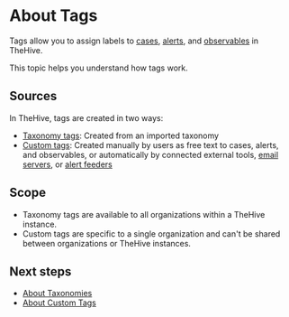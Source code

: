 # About Tags

Tags allow you to assign labels to [cases](../about-cases.md), [alerts](../../alerts/about-alerts.md), and [observables](../cases-description/observables.md) in TheHive.

This topic helps you understand how tags work.

## Sources

In TheHive, tags are created in two ways:

* [Taxonomy tags](../../../../administration/taxonomies/about-taxonomies.md): Created from an imported taxonomy
* [Custom tags](../../../organization/configure-organization/manage-custom-tags/about-custom-tags.md): Created manually by users as free text to cases, alerts, and observables, or automatically by connected external tools, [email servers](../../../../administration/email-intake-connector.md), or [alert feeders](../../../organization/configure-organization/manage-feeders/about-feeders.md)

## Scope

* Taxonomy tags are available to all organizations within a TheHive instance.
* Custom tags are specific to a single organization and can't be shared between organizations or TheHive instances.

## Next steps

* [About Taxonomies](../../../../administration/taxonomies/about-taxonomies.md)
* [About Custom Tags](../../../organization/configure-organization/manage-custom-tags/about-custom-tags.md)





